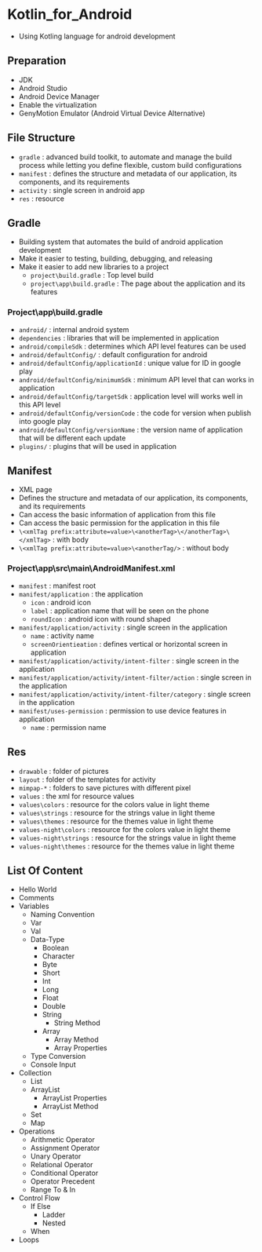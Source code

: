 # Kotlin_for_Android
- Using Kotling language for android development

## Preparation
- JDK
- Android Studio
- Android Device Manager
- Enable the virtualization
- GenyMotion Emulator (Android Virtual Device Alternative)

## File Structure
- `gradle` : advanced build toolkit, to automate and manage the build process while letting you define flexible, custom build configurations
- `manifest` : defines the structure and metadata of our application, its components, and its requirements
- `activity` : single screen in android app
- `res` : resource


## Gradle
- Building system that automates the build of android application development
- Make it easier to testing, building, debugging, and releasing
- Make it easier to add new libraries to a project
  - `project\build.gradle` : Top level build
  - `project\app\build.gradle` : The page about the application and its features

### Project\app\build.gradle
- `android/` : internal android system
- `dependencies` : libraries that will be implemented in application
- `android/compileSdk` : determines which API level features can be used
- `android/defaultConfig/` : default configuration for android
- `android/defaultConfig/applicationId` : unique value for ID in google play
- `android/defaultConfig/minimumSdk` : minimum API level that can works in application
- `android/defaultConfig/targetSdk` : application level will works well in this API level
- `android/defaultConfig/versionCode` : the code for version when publish into google play
- `android/defaultConfig/versionName` : the version name of application that will be different each update
- `plugins/` : plugins that will be used in application

## Manifest
- XML page
- Defines the structure and metadata of our application, its components, and its requirements
- Can access the basic information of application from this file
- Can access the basic permission for the application in this file
- `\<xmlTag prefix:attribute=value>\<anotherTag>\</anotherTag>\</xmlTag>` : with body
- `\<xmlTag prefix:attribute=value>\<anotherTag/>` : without body

### Project\app\src\main\AndroidManifest.xml
- `manifest` : manifest root
- `manifest/application` : the application
  - `icon` : android icon
  - `label` : application name that will be seen on the phone
  - `roundIcon` : android icon with round shaped
- `manifest/application/activity` : single screen in the application
  - `name` : activity name
  - `screenOrientieation` : defines vertical or horizontal screen in application
- `manifest/application/activity/intent-filter` : single screen in the application
- `manifest/application/activity/intent-filter/action` : single screen in the application
- `manifest/application/activity/intent-filter/category` : single screen in the application
- `manifest/uses-permission` : permission to use device features in application
  - `name` : permission name

## Res
- `drawable` : folder of pictures
- `layout` : folder of the templates for activity
- `mimpap-*` : folders to save pictures with different pixel
- `values` : the xml for resource values
- `values\colors` : resource for the colors value in light theme
- `values\strings` : resource for the strings value in light theme
- `values\themes` : resource for the themes value in light theme
- `values-night\colors` : resource for the colors value in light theme
- `values-night\strings` : resource for the strings value in light theme
- `values-night\themes` : resource for the themes value in light theme

## List Of Content
- Hello World
- Comments
- Variables
  - Naming Convention
  - Var
  - Val
  - Data-Type
    - Boolean
    - Character
    - Byte
    - Short
    - Int
    - Long
    - Float
    - Double
    - String
      - String Method
    - Array
      - Array Method
      - Array Properties
  - Type Conversion
  - Console Input
- Collection
  - List
  - ArrayList
    - ArrayList Properties
    - ArrayList Method
  - Set
  - Map
- Operations
  - Arithmetic Operator
  - Assignment Operator
  - Unary Operator
  - Relational Operator
  - Conditional Operator
  - Operator Precedent
  - Range To & In
- Control Flow
  - If Else
    - Ladder
    - Nested
  - When
- Loops